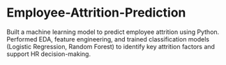 # Employee-Attrition-Prediction
Built a machine learning model to predict employee attrition using Python. Performed EDA, feature engineering, and trained classification models (Logistic Regression, Random Forest) to identify key attrition factors and support HR decision-making.
